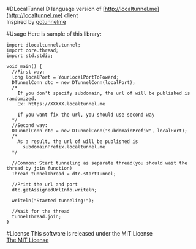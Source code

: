 #DLocalTunnel
D language version of [http://localtunnel.me](http://localtunnel.me) client  
Inspired by [gotunnelme](https://github.com/NoahShen/gotunnelme)  

#Usage
Here is sample of this library:  

```D:
import dlocaltunnel.tunnel;
import core.thread;
import std.stdio;

void main() {
  //First way:
  long localPort = YourLocalPortToFoward;
  DTunnelConn dtc = new DTunnelConn(localPort);
  /*
    If you don't specify subdomain, the url of will be published is randomized.
    Ex: https://XXXXX.localtunnel.me
    
    If you want fix the url, you should use second way
  */
  //Second way:
  DTunnelConn dtc = new DTunnelConn("subdomainPrefix", localPort);
  /*
    As a result, the url of will be published is
      subdomainPrefix.localtunnel.me
  */

  //Common: Start tunneling as separate thread(you should wait the thread by join function)
  Thread tunnelThread = dtc.startTunnel;

  //Print the url and port
  dtc.getAssignedUrlInfo.writeln;

  writeln("Started tunneling!");

  //Wait for the thread
  tunnelThread.join;
}
```

#License
This software is released under the MIT License  
[The MIT License](https://opensource.org/licenses/MIT)
